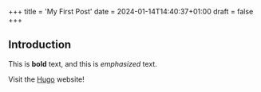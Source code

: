 +++
title = 'My First Post'
date = 2024-01-14T14:40:37+01:00
draft = false
+++

## Introduction

This is **bold** text, and this is *emphasized* text.

Visit the [Hugo](https://gohugo.io) website!
